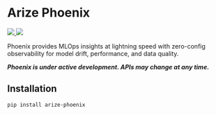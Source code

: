 # Arize Phoenix

<p>
    <a href="https://pypi.org/project/arize-phoenix/">
        <img src="https://img.shields.io/pypi/v/arize-phoenix">
    </a>
    <a href="https://pypi.org/project/arize-phoenix/">
        <img src="https://img.shields.io/pypi/pyversions/arize-phoenix">
    </a>
</p>


Phoenix provides MLOps insights at lightning speed with zero-config observability for model drift, performance, and data quality.

***Phoenix is under active development. APIs may change at any time.***

## Installation

```shell
pip install arize-phoenix
```
